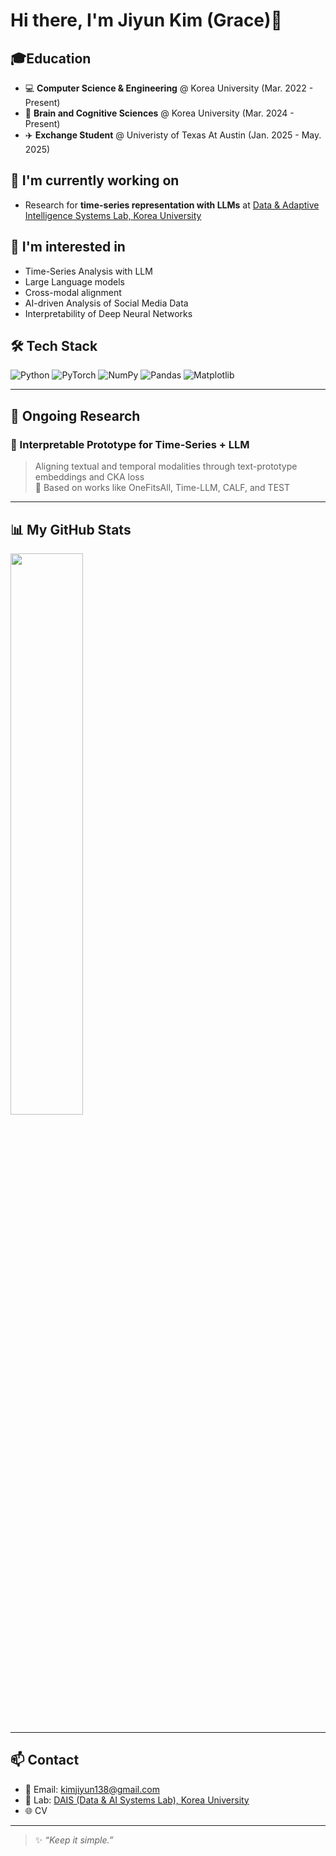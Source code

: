 <h1> Hi there, I'm Jiyun Kim (Grace)👋 </h1>

## 🎓Education
  - 💻 **Computer Science & Engineering** @ Korea University (Mar. 2022 - Present)<br>
  - 🧠 **Brain and Cognitive Sciences** @ Korea University (Mar. 2024 - Present)<br>
  - ✈️ **Exchange Student** @ Univeristy of Texas At Austin (Jan. 2025 - May. 2025)
  

## 🔭 I'm currently working on 

- Research for **time-series representation with LLMs** at [Data & Adaptive Intelligence Systems Lab, Korea University](https://dais.korea.ac.kr)


## 🔭 I'm interested in 

- Time-Series Analysis with LLM
- Large Language models
- Cross-modal alignment
- AI-driven Analysis of Social Media Data
- Interpretability of Deep Neural Networks

## 🛠️ Tech Stack

![Python](https://img.shields.io/badge/-Python-3776AB?style=flat-square&logo=python)
![PyTorch](https://img.shields.io/badge/-PyTorch-EE4C2C?style=flat-square&logo=pytorch)
![NumPy](https://img.shields.io/badge/-NumPy-013243?style=flat-square&logo=numpy)
![Pandas](https://img.shields.io/badge/-Pandas-150458?style=flat-square&logo=pandas)
![Matplotlib](https://img.shields.io/badge/-Matplotlib-11557C?style=flat-square&logo=matplotlib)

---

## 🧠 Ongoing Research

### 🦾 Interpretable Prototype for Time-Series + LLM
> Aligning textual and temporal modalities through text-prototype embeddings and CKA loss  
> 🔗 Based on works like OneFitsAll, Time-LLM, CALF, and TEST

---

## 📊 My GitHub Stats
<p>
  <img src="https://github-readme-stats.vercel.app/api?username=delaykimm&show_icons=true&theme=tokyonight" width="48%">
</p>

---

## 📫 Contact

- 📨 Email: [kimjiyun138@gmail.com](mailto:kimjiyun138@gmail.com)
- 🧾 Lab: [DAIS (Data & AI Systems Lab), Korea University](https://dais.korea.ac.kr)
- 🌐 CV

---

> ✨ *“Keep it simple.”*
